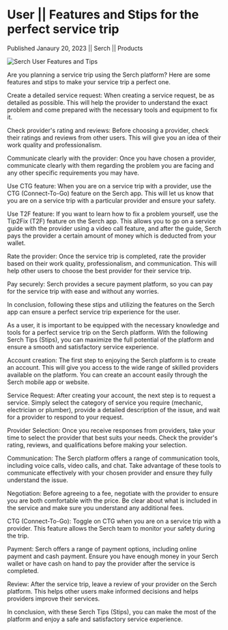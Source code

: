 # User || Features and Stips for the perfect service trip

Published Janaury 20, 2023 || Serch || Products

![Serch User Features and Tips](../../../../../assets/blog/user-features-and-tips.jpg)

Are you planning a service trip using the Serch platform? Here are some features and stips to make your service trip a perfect one.

Create a detailed service request: When creating a service request, be as detailed as possible. This will help the provider to understand the exact problem and come prepared with the necessary tools and equipment to fix it.

Check provider's rating and reviews: Before choosing a provider, check their ratings and reviews from other users. This will give you an idea of their work quality and professionalism.

Communicate clearly with the provider: Once you have chosen a provider, communicate clearly with them regarding the problem you are facing and any other specific requirements you may have.

Use CTG feature: When you are on a service trip with a provider, use the CTG (Connect-To-Go) feature on the Serch app. This will let us know that you are on a service trip with a particular provider and ensure your safety.

Use T2F feature: If you want to learn how to fix a problem yourself, use the Tip2Fix (T2F) feature on the Serch app. This allows you to go on a service guide with the provider using a video call feature, and after the guide, Serch pays the provider a certain amount of money which is deducted from your wallet.

Rate the provider: Once the service trip is completed, rate the provider based on their work quality, professionalism, and communication. This will help other users to choose the best provider for their service trip.

Pay securely: Serch provides a secure payment platform, so you can pay for the service trip with ease and without any worries.

In conclusion, following these stips and utilizing the features on the Serch app can ensure a perfect service trip experience for the user.

As a user, it is important to be equipped with the necessary knowledge and tools for a perfect service trip on the Serch platform. With the following Serch Tips (Stips), you can maximize the full potential of the platform and ensure a smooth and satisfactory service experience.

Account creation: The first step to enjoying the Serch platform is to create an account. This will give you access to the wide range of skilled providers available on the platform. You can create an account easily through the Serch mobile app or website.

Service Request: After creating your account, the next step is to request a service. Simply select the category of service you require (mechanic, electrician or plumber), provide a detailed description of the issue, and wait for a provider to respond to your request.

Provider Selection: Once you receive responses from providers, take your time to select the provider that best suits your needs. Check the provider's rating, reviews, and qualifications before making your selection.

Communication: The Serch platform offers a range of communication tools, including voice calls, video calls, and chat. Take advantage of these tools to communicate effectively with your chosen provider and ensure they fully understand the issue.

Negotiation: Before agreeing to a fee, negotiate with the provider to ensure you are both comfortable with the price. Be clear about what is included in the service and make sure you understand any additional fees.

CTG (Connect-To-Go): Toggle on CTG when you are on a service trip with a provider. This feature allows the Serch team to monitor your safety during the trip.

Payment: Serch offers a range of payment options, including online payment and cash payment. Ensure you have enough money in your Serch wallet or have cash on hand to pay the provider after the service is completed.

Review: After the service trip, leave a review of your provider on the Serch platform. This helps other users make informed decisions and helps providers improve their services.

In conclusion, with these Serch Tips (Stips), you can make the most of the platform and enjoy a safe and satisfactory service experience.
